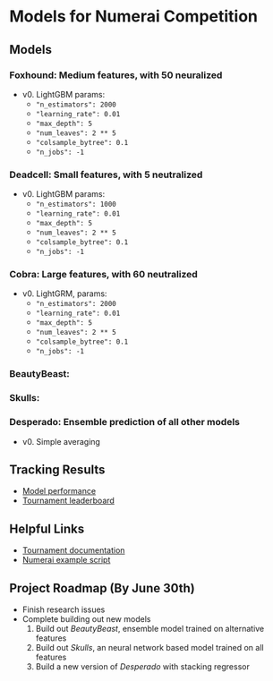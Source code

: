 # Models for Numerai Competition

## Models
### **Foxhound**: Medium features, with 50 neuralized
* v0. LightGBM params:
  * `"n_estimators": 2000`
  * `"learning_rate": 0.01`
  * `"max_depth": 5`
  * `"num_leaves": 2 ** 5`
  * `"colsample_bytree": 0.1`
  * `"n_jobs": -1`

### **Deadcell**: Small features, with 5 neutralized
* v0. LightGBM params:
  * `"n_estimators": 1000`
  * `"learning_rate": 0.01`
  * `"max_depth": 5`
  * `"num_leaves": 2 ** 5`
  * `"colsample_bytree": 0.1`
  * `"n_jobs": -1`

### **Cobra**: Large features, with 60 neutralized
* v0. LightGRM, params:
  * `"n_estimators": 2000`
  * `"learning_rate": 0.01`
  * `"max_depth": 5`
  * `"num_leaves": 2 ** 5`
  * `"colsample_bytree": 0.1`
  * `"n_jobs": -1`

### **BeautyBeast**:

### **Skulls**:

### **Desperado**: Ensemble prediction of all other models
* v0. Simple averaging

## Tracking Results
* [Model performance](https://numer.ai/models)
* [Tournament leaderboard](https://numer.ai/tournament)

## Helpful Links
* [Tournament documentation](https://docs.numer.ai/)
* [Numerai example script](https://github.com/numerai/example-scripts)

## Project Roadmap (By June 30th)
* Finish research issues
* Complete building out new models
  1. Build out *BeautyBeast*, ensemble model trained on alternative features
  2. Build out *Skulls*, an neural network based model trained on all features
  3. Build a new version of *Desperado* with stacking regressor